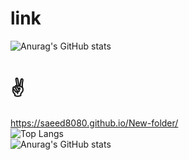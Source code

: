 # link
![Anurag's GitHub stats](https://github-readme-stats.vercel.app/api?username=saeed8080_icons=true&theme=transparent)
#   ✌ 
https://saeed8080.github.io/New-folder/
<br>
![Top Langs](https://github-readme-stats.vercel.app/api/top-langs/?username=saeed8080&hide_progress=true)
<br>
![Anurag's GitHub stats](https://github-readme-stats.vercel.app/api?username=saeed8080&show_icons=true&theme=merko)
